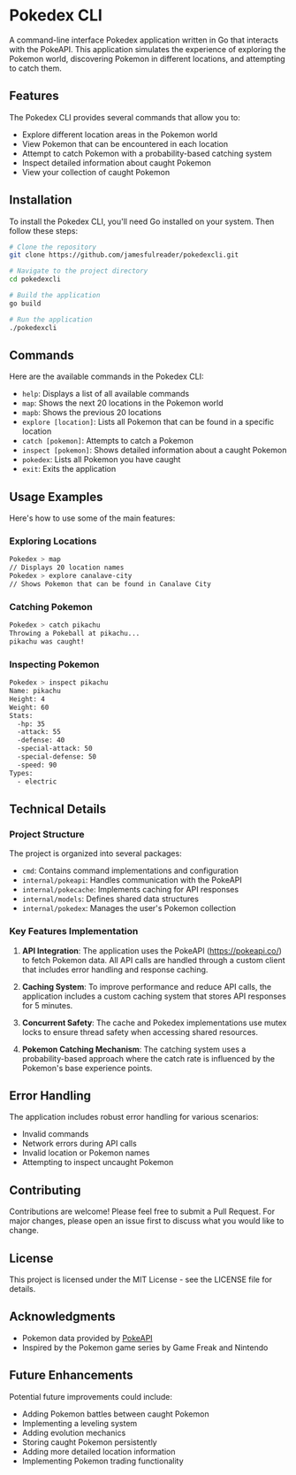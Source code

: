 # Pokedex CLI

A command-line interface Pokedex application written in Go that interacts with the PokeAPI. This application simulates the experience of exploring the Pokemon world, discovering Pokemon in different locations, and attempting to catch them.

## Features

The Pokedex CLI provides several commands that allow you to:

- Explore different location areas in the Pokemon world
- View Pokemon that can be encountered in each location
- Attempt to catch Pokemon with a probability-based catching system
- Inspect detailed information about caught Pokemon
- View your collection of caught Pokemon

## Installation

To install the Pokedex CLI, you'll need Go installed on your system. Then follow these steps:

```bash
# Clone the repository
git clone https://github.com/jamesfulreader/pokedexcli.git

# Navigate to the project directory
cd pokedexcli

# Build the application
go build

# Run the application
./pokedexcli
```

## Commands

Here are the available commands in the Pokedex CLI:

- `help`: Displays a list of all available commands
- `map`: Shows the next 20 locations in the Pokemon world
- `mapb`: Shows the previous 20 locations
- `explore [location]`: Lists all Pokemon that can be found in a specific location
- `catch [pokemon]`: Attempts to catch a Pokemon
- `inspect [pokemon]`: Shows detailed information about a caught Pokemon
- `pokedex`: Lists all Pokemon you have caught
- `exit`: Exits the application

## Usage Examples

Here's how to use some of the main features:

### Exploring Locations

```bash
Pokedex > map
// Displays 20 location names
Pokedex > explore canalave-city
// Shows Pokemon that can be found in Canalave City
```

### Catching Pokemon

```bash
Pokedex > catch pikachu
Throwing a Pokeball at pikachu...
pikachu was caught!
```

### Inspecting Pokemon

```bash
Pokedex > inspect pikachu
Name: pikachu
Height: 4
Weight: 60
Stats:
  -hp: 35
  -attack: 55
  -defense: 40
  -special-attack: 50
  -special-defense: 50
  -speed: 90
Types:
  - electric
```

## Technical Details

### Project Structure

The project is organized into several packages:

- `cmd`: Contains command implementations and configuration
- `internal/pokeapi`: Handles communication with the PokeAPI
- `internal/pokecache`: Implements caching for API responses
- `internal/models`: Defines shared data structures
- `internal/pokedex`: Manages the user's Pokemon collection

### Key Features Implementation

1. **API Integration**: The application uses the PokeAPI (https://pokeapi.co/) to fetch Pokemon data. All API calls are handled through a custom client that includes error handling and response caching.

2. **Caching System**: To improve performance and reduce API calls, the application includes a custom caching system that stores API responses for 5 minutes.

3. **Concurrent Safety**: The cache and Pokedex implementations use mutex locks to ensure thread safety when accessing shared resources.

4. **Pokemon Catching Mechanism**: The catching system uses a probability-based approach where the catch rate is influenced by the Pokemon's base experience points.

## Error Handling

The application includes robust error handling for various scenarios:

- Invalid commands
- Network errors during API calls
- Invalid location or Pokemon names
- Attempting to inspect uncaught Pokemon

## Contributing

Contributions are welcome! Please feel free to submit a Pull Request. For major changes, please open an issue first to discuss what you would like to change.

## License

This project is licensed under the MIT License - see the LICENSE file for details.

## Acknowledgments

- Pokemon data provided by [PokeAPI](https://pokeapi.co/)
- Inspired by the Pokemon game series by Game Freak and Nintendo

## Future Enhancements

Potential future improvements could include:

- Adding Pokemon battles between caught Pokemon
- Implementing a leveling system
- Adding evolution mechanics
- Storing caught Pokemon persistently
- Adding more detailed location information
- Implementing Pokemon trading functionality
